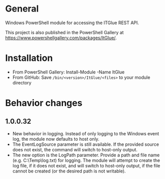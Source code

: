 # General
Windows PowerShell module for accessing the ITGlue REST API.

This project is also published in the PowerShell Gallery at https://www.powershellgallery.com/packages/ItGlue/.

# Installation
* From PowerShell Gallery: Install-Module -Name ItGlue
* From GitHub: Save `/bin/<version>/ItGlue/<files>` to your module directory

# Behavior changes
## 1.0.0.32
* New behavior in logging. Instead of only logging to the Windows event log, the module now defaults to host only.
* The EventLogSource parameter is still available. If the provided source does not exist, the command will switch to host-only output.
* The new option is the LogPath parameter. Provide a path and file name (e.g. C:\Temp\log.txt) for logging. The module will attempt to create the log file, if it does not exist, and will switch to host-only output, if the file cannot be created (or the desired path is not writable).